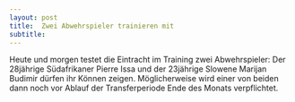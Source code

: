 ```yaml
---
layout: post
title:  Zwei Abwehrspieler trainieren mit
subtitle:  
---
```


Heute und morgen testet die Eintracht im Training zwei Abwehrspieler: Der 28jährige Südafrikaner Pierre Issa und der 23jährige Slowene Marijan Budimir dürfen ihr Können zeigen. Möglicherweise wird einer von beiden dann noch vor Ablauf der Transferperiode Ende des Monats verpflichtet.


